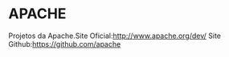 # APACHE
Projetos da Apache.Site Oficial:http://www.apache.org/dev/ Site Github:https://github.com/apache
